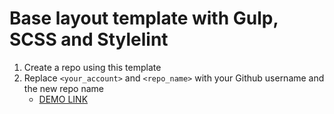 # Base layout template with Gulp, SCSS and Stylelint
1. Create a repo using this template
1. Replace `<your_account>` and `<repo_name>` with your Github username and the new repo name
    - [DEMO LINK](https://suessophie.github.io/Hunger/)
